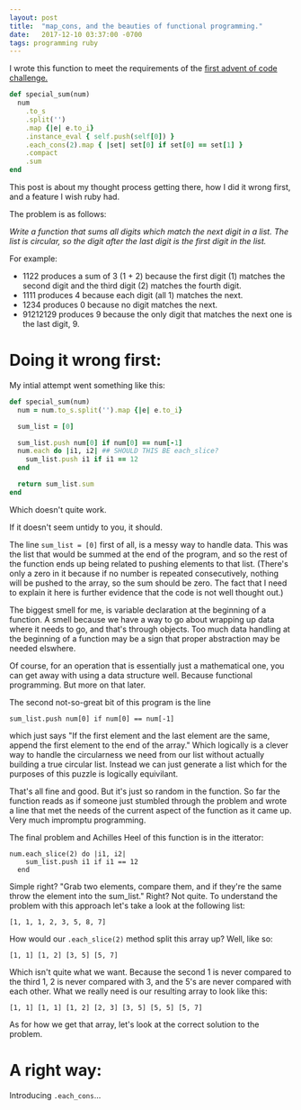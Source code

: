 ```yaml
---
layout: post
title:  "map_cons, and the beauties of functional programming."
date:   2017-12-10 03:37:00 -0700
tags: programming ruby
---
```


I wrote this function to meet the requirements of the [first advent of code challenge.][advent1]

```ruby:special_sum.rb
def special_sum(num)
  num
    .to_s
    .split('')
    .map {|e| e.to_i}
    .instance_eval { self.push(self[0]) }
    .each_cons(2).map { |set| set[0] if set[0] == set[1] }
    .compact
    .sum
end
```

This post is about my thought process getting there, how I did it wrong first,  and a feature I wish ruby had.

The problem is as follows:

*Write a function that sums all digits which  match the next digit in a list. The list is circular, so the digit after the last digit is the first digit in the list.*

For example:

- 1122 produces a sum of 3 (1 + 2) because the first digit (1) matches the second digit and the third digit (2) matches the fourth digit.
- 1111 produces 4 because each digit (all 1) matches the next.
- 1234 produces 0 because no digit matches the next.
- 91212129 produces 9 because the only digit that matches the next one is the last digit, 9.


# Doing it wrong first:

My intial attempt went something like this:
```ruby:special_sum.rb
def special_sum(num)
  num = num.to_s.split('').map {|e| e.to_i}

  sum_list = [0]

  sum_list.push num[0] if num[0] == num[-1]
  num.each do |i1, i2| ## SHOULD THIS BE each_slice?
    sum_list.push i1 if i1 == 12
  end

  return sum_list.sum
end
```

Which doesn't quite work.

If it doesn't seem untidy to you, it should.

The line `sum_list = [0]` first of all, is a messy way to handle data.  This was the list that would be summed at the end of the program, and so the rest of the function ends up being related to pushing elements to that list.  (There's only a zero in it because if no number is repeated consecutively, nothing will be pushed to the array, so the sum should be zero.  The fact that I need to explain it here is further evidence that the code is not well thought out.)

The biggest smell for me, is variable declaration at the beginning of a function.  A smell because we have a way to go about wrapping up data where it needs to go, and that's through objects.  Too much data handling at the beginning of a function may be a sign that proper abstraction may be needed elswhere.

Of course, for an operation that is essentially just a mathematical one, you can get away with using a data structure well.  Because functional programming. But more on that later.

The second not-so-great bit of this program is the line
```
sum_list.push num[0] if num[0] == num[-1]
```
which just says "If the first element and the last element are the same, append the first element to the end of the array."  Which logically is a clever way to handle the circularness we need from our list without actually building a true circular list.  Instead we can just generate a list which for the purposes of this puzzle is logically equivilant.

That's all fine and good.  But it's just so random in the function.  So far the function reads as if someone just stumbled through the problem and wrote a line that met the needs of the current aspect of the function as it came up.  Very much impromptu programming.

The final problem and Achilles Heel of this function is in the itterator:
```
num.each_slice(2) do |i1, i2|
    sum_list.push i1 if i1 == 12
  end
```

Simple right?  "Grab two elements, compare them, and if they're the same throw the element into the sum_list."  Right?  Not quite.
To understand the problem with this approach let's take a look at the following list:
```
[1, 1, 1, 2, 3, 5, 8, 7]
```
How would our `.each_slice(2)` method split this array up?  Well, like so:

```
[1, 1] [1, 2] [3, 5] [5, 7]
```
Which isn't quite what we want.  Because the second 1 is never compared to the third 1, 2 is never compared with 3, and the 5's are never compared with each other.  What we really need is our resulting array to look like this:

```
[1, 1] [1, 1] [1, 2] [2, 3] [3, 5] [5, 5] [5, 7]
```

As for how we get that array, let's look at the correct solution to the problem.

# A right way:

Introducing `.each_cons`... 



[advent1]: https://adventofcode.com/2017/day/1
